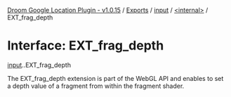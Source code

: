 [Droom Google Location Plugin - v1.0.15](../README.md) / [Exports](../modules.md) / [input](../modules/input.md) / [<internal\>](../modules/input._internal_.md) / EXT\_frag\_depth

# Interface: EXT\_frag\_depth

[input](../modules/input.md).[<internal>](../modules/input._internal_.md).EXT_frag_depth

The EXT_frag_depth extension is part of the WebGL API and enables to set a depth value of a fragment from within the fragment shader.
